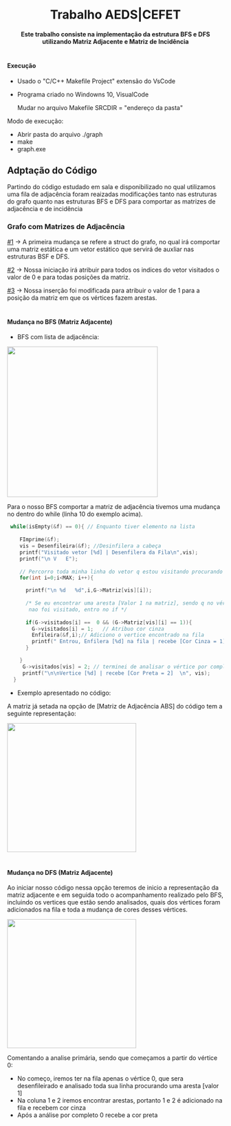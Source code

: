 <h1 align="center"> 
 Trabalho AEDS|CEFET 
</h1>
<h4 align="center">	
  Este trabalho consiste na implementação da estrutura BFS e DFS utilizando Matriz Adjacente e Matriz de Incidência
</h4>
<h1></h1>

#### Execução

- Usado o "C/C++ Makefile Project" extensão do VsCode

- Programa criado no Windowns 10, VisualCode
  
  Mudar no arquivo Makefile SRCDIR = "endereço da pasta"
  
  
 Modo de execução:
  
- Abrir pasta do arquivo  ./graph
- make
- graph.exe


## Adptação do Código

<p> Partindo do código estudado em sala e disponibilizado no qual utilizamos uma fila de adjacência foram reaizadas modificações tanto nas estruturas do grafo quanto nas estruturas BFS e DFS para comportar as matrizes de adjacência e de incidência <p>
 
### Grafo com Matrizes de Adjacência
 
 [#1](https://github.com/thteixeirap/BSF-DSF/blob/main/graph/graph.h#L16) -> A primeira mudança se refere a struct do grafo, no qual irá comportar uma matriz estática e um vetor estático que servirá de auxliar nas estruturas BSF e DFS.
 
 [#2](https://github.com/thteixeirap/BSF-DSF/blob/main/graph/graph.c#L10) -> Nossa iniciação irá atribuir para todos os indices do vetor visitados o valor de 0 e para todas posições da matriz.
 
 [#3](https://github.com/thteixeirap/BSF-DSF/blob/main/graph/graph.c#L25) -> Nossa inserção foi modificada para atribuir o valor de 1 para a posição da matriz em que os vértices fazem arestas.
 
 <h1></h1>
 
 #### Mudança no BFS (Matriz Adjacente)
 
 
 * BFS com lista de adjacência:
<img src="https://user-images.githubusercontent.com/78819692/153752438-a4a01b83-13de-4625-88ee-04e9140cad7f.png" width="350">

Para o nosso BFS comportar a matriz de adjacência tivemos uma mudança no dentro do while (linha 10 do exemplo acima). 

```c
 while(isEmpty(&f) == 0){ // Enquanto tiver elemento na lista
  
    FImprime(&f);
    vis = Desenfileira(&f); //Desinfilera a cabeça
    printf("Visitado vetor [%d] | Desenfilera da Fila\n",vis); 
    printf("\n V   E");
    
    // Percorro toda minha linha do vetor q estou visitando procurando aresta (1)
    for(int i=0;i<MAX; i++){ 

      printf("\n %d   %d",i,G->Matriz[vis][i]);
      
      /* Se eu encontrar uma aresta [Valor 1 na matriz], sendo q no vértice encontrado essa aresta 
       nao foi visitado, entro no if */
       
      if(G->visitados[i] ==  0 && (G->Matriz[vis][i] == 1)){ 
        G->visitados[i] = 1;   // Atribuo cor cinza 
        Enfileira(&f,i);// Adiciono o vertice encontrado na fila
        printf(" Entrou, Enfilera [%d] na fila | recebe [Cor Cinza = 1]",i);
      }

    }
     G->visitados[vis] = 2; // terminei de analisar o vértice por completo, recebe cor preta
     printf("\n\nVertice [%d] | recebe [Cor Preta = 2]  \n", vis);
  }
```

* Exemplo apresentado no código:

A matriz já setada na opção de [Matriz de Adjacência ABS] do código tem a seguinte representação:

<img src="https://user-images.githubusercontent.com/78819692/153753492-bf83450b-fdfc-4e8d-a2f7-36224f6e2b50.png" width="300">


 <h1></h1>
 
  #### Mudança no DFS (Matriz Adjacente)

Ao iniciar nosso código nessa opção teremos de inicio a representação da matriz adjacente e em seguida todo o acompanhamento realizado pelo BFS, incluindo os vertices que estão sendo analisados, quais dos vértices foram adicionados na fila e toda a mudança de cores desses vértices.


<img src="https://user-images.githubusercontent.com/78819692/153753658-020bf2d7-a2f4-4942-b07d-7601d40afc72.png" width="300">

Comentando a analise primária, sendo que começamos a partir do vértice 0:

* No começo, iremos ter na fila apenas o vértice 0, que sera desenfileirado e analisado toda sua linha procurando uma aresta [valor 1]
* Na coluna 1 e 2 iremos encontrar arestas, portanto 1 e 2 é adicionado na fila e recebem cor cinza
* Após a análise por completo 0 recebe a cor preta


